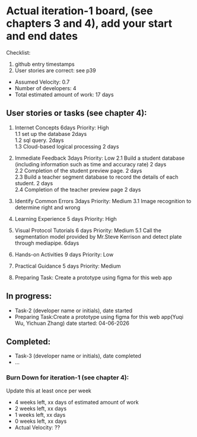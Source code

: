 # Actual iteration-1 board, (see chapters 3 and 4), add your start and end dates 

Checklist: 
1. github entry timestamps
2. User stories are correct: see p39

* Assumed Velocity: 0.7  
* Number of developers: 4
* Total estimated amount of work: 17 days

## User stories or tasks (see chapter 4):
1. Internet Concepts  6days Priority: High  
  1.1 set up the database 2days  
  1.2 sql query. 2days  
  1.3 Cloud-based logical processing 2 days  
2. Immediate Feedback  3days Priority: Low
  2.1 Build a student database (including information such as time and accuracy rate) 2 days  
  2.2 Completion of the student preview page. 2 days  
  2.3 Build a teacher segment database to record the details of each student.  2 days  
  2.4 Completion of the teacher preview page 2 days  

3. Identify Common Errors  3days Priority: Medium
  3.1 Image recognition to determine right and wrong    
4. Learning Experience 5 days Priority: High
5. Visual Protocol Tutorials 6 days Priority: Medium
  5.1 Call the segmentation model provided by Mr.Steve Kerrison and detect plate through mediapipe.  6days      
6. Hands-on Activities 9 days Priority: Low
7. Practical Guidance 5 days Priority: Medium
8. Preparing Task: Create a prototype using figma for this web app

## In progress:
* Task-2 (developer name or initials), date started
* Preparing Task:Create a prototype using figma for this web app(Yuqi Wu, Yichuan Zhang) date started: 04-06-2026

## Completed:
* Task-3 (developer name or initials), date completed
* ...

### Burn Down for iteration-1 (see chapter 4):
Update this at least once per week
* 4 weeks left, xx days of estimated amount of work 
* 2 weeks left, xx days
* 1 weeks left, xx days
* 0 weeks left, xx days
* Actual Velocity: ?? 
